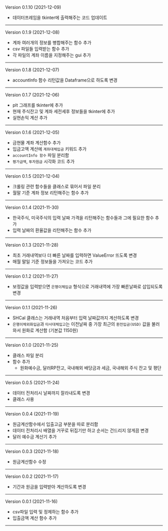 Version 0.1.10 (2021-12-09)

- 데이터프레임을 tkinter에 출력해주는 코드 업데이트

---

Version 0.1.9 (2021-12-08)

- 계좌 여러개의 정보를 병합해주는 함수 추가
- csv 파일들 입력받는 함수 추가
- 각 파일의 계좌 이름을 지정해주는 gui 추가

---

Version 0.1.8 (2021-12-07)

- accountInfo 함수 리턴값을 Dataframe으로 하도록 변경

---

Version 0.1.7 (2021-12-06)

- plt 그래프를 tkinter에 추가
- 현재 주식잔고 및 계좌 세전세후 정보들을 tkinter에 추가
- 실현손익 계산 추가

---

Version 0.1.6 (2021-12-05)

- 금현물 계좌 계산함수 추가
- 입금고액 계산에 `계좌대체입금` 키워드 추가
- `accountInfo 함수` 파일 분리함
- `평가금액`, `투자원금` 시각화 코드 추가

---

Version 0.1.5 (2021-12-04)

- 크롤링 관련 함수들을 클래스로 묶어서 파일 분리
- 월말 기준 계좌 정보 리턴해주는 함수 추가

---

Version 0.1.4 (2021-11-30)

- 한국주식, 미국주식의 입력 날짜 가격을 리턴해주는 함수들과 그에 필요한 함수 추가
- 입력 날짜의 환율값을 리턴해주는 함수 추가

---

Version 0.1.3 (2021-11-28)

- 최초 거래내역보다 더 빠른 날짜를 입력하면 ValueError 뜨도록 변경
- 매월 말일 기준 정보들을 가져오는 코드 추가

---


Version 0.1.2 (2021-11-27)

- 보정값을 입력받으면 `은행이체입금` 형식으로 거래내역에 가장 빠른날짜로 삽입되도록 변경

---

Version 0.1.1 (2021-11-26)

- SHCal 클래스는 거래내역 처음부터 입력 날짜값까지 계산하도록 변경
- `은행이체외화입금`과 `타사대체입고`는 이전날짜 중 가장 최근의 `환전입금(USD)` 값을 불러와서 원화로 계산함 (기본값 1150원)

---

Version 0.1.0 (2021-11-25)

- 클래스 파일 분리
- 함수 추가
    - 원화예수금, 달러RP잔고, 국내해외 배당금과 세금, 국내해외 주식 잔고 및 평단

---

Version 0.0.5 (2021-11-24)

- 데이터 전처리시 날짜까지 잘라내도록 변경
- 클래스 사용

---

Version 0.0.4 (2021-11-19)

- 원금계산함수에서 입출고금 부분을 따로 분리함
- 데이터 전처리시 배열을 거꾸로 뒤집기만 하고 순서는 건드리지 않게끔 변경
- 달러 예수금 계산기 추가

---

Version 0.0.3 (2021-11-18)

- 원금계산함수 수정

---

Version 0.0.2 (2021-11-17)

- 기간과 원금을 입력받아 계산하도록 변경

---

Version 0.0.1 (2021-11-16)

- csv파일 입력 및 정제하는 함수 추가
- 입출금액 계산 함수 추가

---